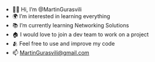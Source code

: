 - 👋🏼 Hi, I’m @MartinGurasvili
- 🌍 I’m interested in learning everything
- 📚 I’m currently learning Networking Solutions
- 🏠 I would love to join a dev team to work on a project
- 🫂 Feel free to use and improve my code 
- 📫 MartinGurasvili@gmail.com

<!---
MartinGurasvili/MartinGurasvili is a ✨ special ✨ repository because its `README.md` (this file) appears on your GitHub profile.
You can click the Preview link to take a look at your changes.
--->
